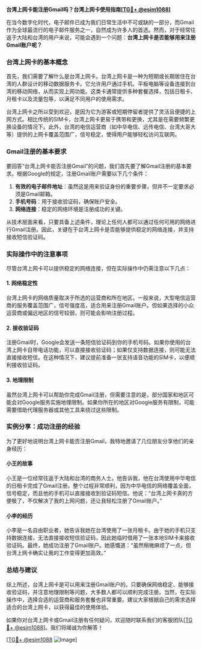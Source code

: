 **台湾上网卡能注册Gmail吗？台湾上网卡使用指南[[TG💪+ @esim1088](https://t.me/s/esim1088)]**

在当今数字化时代，电子邮件已成为我们日常生活中不可或缺的一部分，而Gmail作为全球最流行的电子邮件服务之一，自然成为许多人的首选。然而，对于经常往返于大陆和台湾的用户来说，可能会遇到一个问题：**台湾上网卡是否能够用来注册Gmail账户呢？**

### 台湾上网卡的基本概念

首先，我们需要了解什么是台湾上网卡。台湾上网卡是一种为短期或长期居住在台湾的人群设计的移动数据服务卡。它允许用户通过手机、平板电脑等设备连接到台湾的移动网络，从而实现上网功能。这类卡通常提供多种套餐选择，包括日租卡、月租卡以及流量包等，以满足不同用户的使用需求。

台湾上网卡之所以受到欢迎，是因为它为游客或短期停留者提供了灵活且便捷的上网方式。相比传统的SIM卡，台湾上网卡更易于携带和更换，尤其是在需要频繁更换设备的情况下。此外，台湾的电信运营商（如中华电信、远传电信、台湾大哥大等）提供的上网卡覆盖范围广，信号稳定，使得用户能够轻松访问互联网。

### Gmail注册的基本要求

要回答“台湾上网卡能否注册Gmail”的问题，我们首先要了解Gmail注册的基本要求。根据Google的规定，注册Gmail账户需要以下几个条件：

1. **有效的电子邮件地址**：虽然这是用来验证身份的重要步骤，但并不一定要求必须是Gmail邮箱。
2. **手机号码**：用于接收验证码，确保账户安全。
3. **网络连接**：稳定的网络环境是注册成功的关键。

从技术层面来看，只要具备上述条件，理论上任何人都可以通过任何可用的网络进行Gmail注册。因此，关键在于台湾上网卡是否能够提供稳定的网络连接，并支持接收短信验证码。

### 实际操作中的注意事项

尽管台湾上网卡可以提供稳定的网络连接，但在实际操作中仍需注意以下几点：

#### 1. 网络稳定性
台湾上网卡的网络质量取决于所选的运营商和所在地区。一般来说，大型电信运营商的服务覆盖范围广，信号强度高，适合用来注册Gmail账户。但如果选择的小众运营商或偏远地区的信号较弱，则可能会影响注册过程。

#### 2. 接收验证码
注册Gmail时，Google会发送一条短信验证码到你的手机号码。如果你使用的台湾上网卡自带电话功能，可以直接接收验证码；如果仅支持数据连接，则可能无法直接接收短信。在这种情况下，建议提前准备一张支持语音功能的SIM卡，以便顺利接收验证码。

#### 3. 地理限制
虽然台湾上网卡可以帮助你完成Gmail注册，但需要注意的是，部分国家和地区可能会对Google服务实施地理限制。如果你所在的地区对Google服务有限制，可能需要借助代理服务器或其他工具来绕过这些限制。

### 实例分享：成功注册的经验

为了更好地说明台湾上网卡能否注册Gmail，我特地邀请了几位朋友分享他们的亲身经历：

#### 小王的故事
小王是一位经常往返于大陆和台湾的商务人士。他告诉我，他在台湾使用中华电信的日租卡完成了Gmail注册。整个过程非常顺利，因为中华电信的网络覆盖全面，信号稳定，而且他的手机可以直接接收到验证码短信。他说：“台湾上网卡真的方便极了，不仅解决了我的上网问题，还让我轻松注册了Gmail账户。”

#### 小李的经历
小李是一名自由职业者，她告诉我她在台湾使用了一张月租卡。由于她的手机只支持数据连接，无法直接接收短信验证码，因此她临时借用了一张本地SIM卡来接收验证码。最终，她成功注册了Gmail账户。她感慨道：“虽然稍微麻烦了一点，但台湾上网卡确实让我的工作变得更加高效。”

### 总结与建议

综上所述，台湾上网卡是可以用来注册Gmail账户的。只要确保网络稳定、能够接收验证码，并注意地理限制等问题，大多数人都可以顺利完成注册。当然，在实际操作中，选择合适的运营商和服务套餐也非常重要。建议大家根据自己的需求选择适合的台湾上网卡，以获得最佳的使用体验。

如果你对台湾上网卡或Gmail注册有任何疑问，欢迎随时联系我们的客服团队[[TG💪+ @esim1088](https://t.me/s/esim1088)]。我们将竭诚为你解答！

[[TG💪+ @esim1088](https://t.me/s/esim1088) ![Image](https://i.postimg.cc/4NQfJmqS/Snipaste-2025-05-13-00-14-12.png)]
